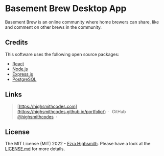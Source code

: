 # Basement Brew Desktop App

Basement Brew is an online community where home brewers can share, like and comment on other brews in the community.

## Credits

This software uses the following open source packages:

- [React](https://reactjs.org/)
- [Node.js](https://nodejs.org/)
- [Express.js](https://expressjs.com/)
- [PostgreSQL](https://www.postgresql.org/)

## Links

> [https://highsmithcodes.com](https://highsmithcodes.github.io/portfolio/) &nbsp;&middot;&nbsp;
> GitHub [@highsmithcodes](https://github.com/highsmithcodes) &nbsp;&middot;&nbsp;


## License

The MIT License (MIT) 2022 - [Ezra Highsmith](https://github.com/highsmithcodes). Please have a look at the [LICENSE.md](LICENSE.md) for more details.
